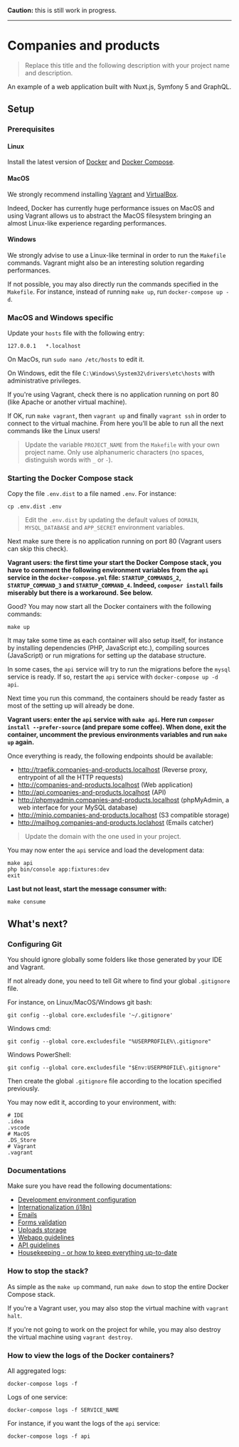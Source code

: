 **Caution:** this is still work in progress.

---

# Companies and products

> Replace this title and the following description with your project name and description.

An example of a web application built with Nuxt.js, Symfony 5 and GraphQL.

## Setup

### Prerequisites

#### Linux

Install the latest version of [Docker](https://docs.docker.com/install/) and 
[Docker Compose](https://docs.docker.com/compose/install/).

#### MacOS

We strongly recommend installing [Vagrant](https://www.vagrantup.com/) and 
[VirtualBox](https://www.virtualbox.org/).

Indeed, Docker has currently huge performance issues on MacOS and using
Vagrant allows us to abstract the MacOS filesystem bringing an almost Linux-like experience regarding performances.

#### Windows

We strongly advise to use a Linux-like terminal in order to run the `Makefile` commands.
Vagrant might also be an interesting solution regarding performances.

If not possible, you may also directly run the commands specified in the `Makefile`. 
For instance, instead of running `make up`, run `docker-compose up -d`.

### MacOS and Windows specific

Update your `hosts` file with the following entry:

```
127.0.0.1   *.localhost
```

On MacOs, run `sudo nano /etc/hosts` to edit it.

On Windows, edit the file `C:\Windows\System32\drivers\etc\hosts` with administrative privileges.

If you're using Vagrant, check there is no application running 
on port 80 (like Apache or another virtual machine).

If OK, run `make vagrant`, then `vagrant up` and finally `vagrant ssh` 
in order to connect to the virtual machine. From here you'll be able to run all the next commands like
the Linux users!

> Update the variable `PROJECT_NAME` from the `Makefile` with your own project name.
> Only use alphanumeric characters (no spaces, distinguish words with `_` or `-`).

### Starting the Docker Compose stack

Copy the file `.env.dist` to a file named `.env`. For instance:

```
cp .env.dist .env
```

> Edit the `.env.dist` by updating the default values of `DOMAIN`, `MYSQL_DATABASE` and `APP_SECRET`
> environment variables.

Next make sure there is no application running on port 80 (Vagrant users can skip this check).

**Vagrant users: the first time your start the Docker Compose stack, you have to comment the following 
environment variables from the `api` service in the `docker-compose.yml` file: `STARTUP_COMMANDS_2`, `STARTUP_COMMAND_3` 
and `STARTUP_COMMAND_4`. Indeed, `composer install` fails miserably but there is a workaround. See below.**

Good? You may now start all the Docker containers with the following commands:

```
make up
```

It may take some time as each container will also setup itself, for instance by
installing dependencies (PHP, JavaScript etc.), compiling sources (JavaScript) 
or run migrations for setting up the database structure.

In some cases, the `api` service will try to run the migrations before the `mysql` service is ready. If so, restart
the `api` service with `docker-compose up -d api`.

Next time you run this command, the containers should be ready faster as most of the 
setting up will already be done.

**Vagrant users: enter the `api` service with `make api`. Here run `composer install --prefer-source` (and prepare some coffee). 
When done, exit the container, uncomment the previous environments variables and run `make up` again.**

Once everything is ready, the following endpoints should be available:

* http://traefik.companies-and-products.localhost (Reverse proxy, entrypoint of all the HTTP requests)
* http://companies-and-products.localhost (Web application)
* http://api.companies-and-products.localhost (API)
* http://phpmyadmin.companies-and-products.localhost (phpMyAdmin, a web interface for your MySQL database)
* http://minio.companies-and-products.localhost (S3 compatible storage)
* http://mailhog.companies-and-products.loclahost (Emails catcher)

> Update the domain with the one used in your project.

You may now enter the `api` service and load the development data:

```
make api
php bin/console app:fixtures:dev
exit
```

**Last but not least, start the message consumer with:**
 
```
make consume
```

## What's next?

### Configuring Git

You should ignore globally some folders like those generated by your IDE and Vagrant.

If not already done, you need to tell Git where to find your global `.gitignore` file.

For instance, on Linux/MacOS/Windows git bash:

```
git config --global core.excludesfile '~/.gitignore'
```

Windows cmd:

```
git config --global core.excludesfile "%USERPROFILE%\.gitignore"
```

Windows PowerShell:

```
git config --global core.excludesfile "$Env:USERPROFILE\.gitignore"
```

Then create the global `.gitignore` file according to the location specified previously.

You may now edit it, according to your environment, with:

```
# IDE
.idea
.vscode
# MacOS
.DS_Store
# Vagrant
.vagrant
```

### Documentations

Make sure you have read the following documentations:

* [Development environment configuration](documentation/configuration.md)
* [Internationalization (i18n)](documentation/i18n.md)
* [Emails](documentation/emails.md)
* [Forms validation](documentation/form_validation.md)
* [Uploads storage](documentation/storage.md)
* [Webapp guidelines](src/webapp/README.md)
* [API guidelines](src/api/README.md)
* [Housekeeping - or how to keep everything up-to-date](housekeeping.md)

### How to stop the stack?

As simple as the `make up` command, run `make down` to stop the entire Docker Compose stack.

If you're a Vagrant user, you may also stop the virtual machine with `vagrant halt`.

If you're not going to work on the project for while, you may also destroy 
the virtual machine using `vagrant destroy`.

### How to view the logs of the Docker containers?

All aggregated logs:

```
docker-compose logs -f
```

Logs of one service:

```
docker-compose logs -f SERVICE_NAME
```

For instance, if you want the logs of the `api` service:

```
docker-compose logs -f api
```
